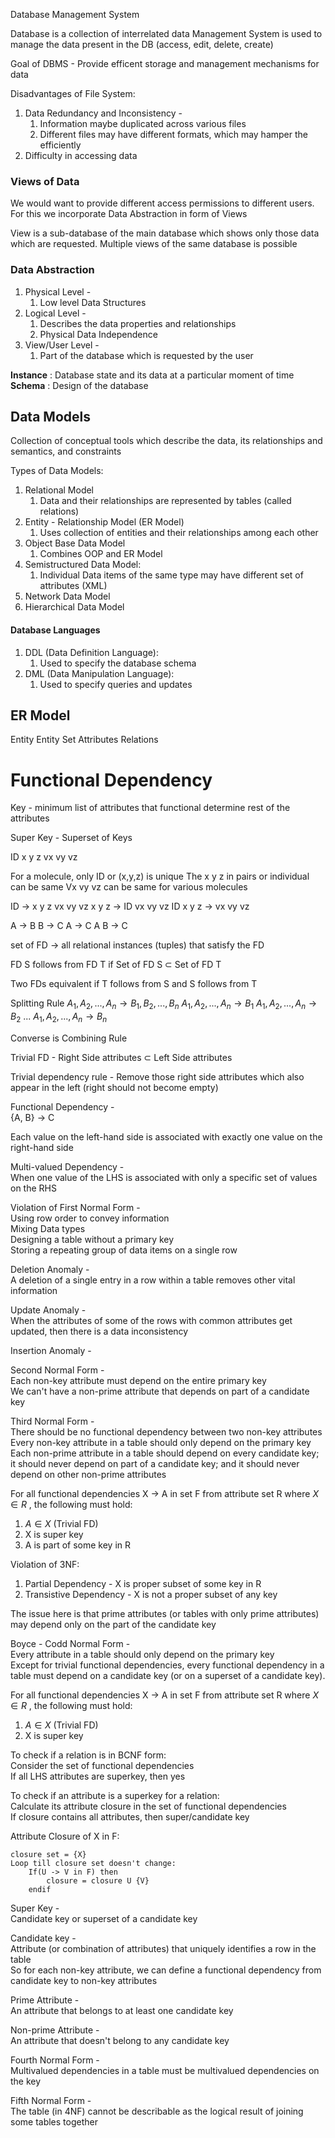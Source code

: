Database Management System

Database is a collection of interrelated data
Management System is used to manage the data present in the DB (access, edit, delete, create)

Goal of DBMS - Provide efficent storage and management mechanisms for data

Disadvantages of File System:
1. Data Redundancy  and Inconsistency -
	1. Information maybe duplicated across various files
	2. Different files may have different formats, which may hamper the efficiently
2. Difficulty in accessing data

### Views of Data

We would want to provide different access permissions to different users. For this we incorporate Data Abstraction in form of Views

View is a sub-database of the main database which shows only those data which are requested.
Multiple views of the same database is possible

### Data Abstraction

1. Physical Level -
	1. Low level Data Structures
2. Logical Level -
	1. Describes the data properties and relationships
	2. Physical Data Independence
3. View/User Level -
	1. Part of the database which is requested by the user

<b>Instance</b> : Database state and its data at a particular moment of time
<b>Schema</b> : Design of the database

## Data Models

Collection of conceptual tools which describe the data, its relationships and semantics, and constraints

Types of Data Models:
1. Relational Model
	1. Data and their relationships are represented by tables (called relations)
2. Entity - Relationship Model (ER Model)
	1. Uses collection of entities and their relationships among each other
3. Object Base Data Model
	1. Combines OOP and ER Model
4. Semistructured Data Model:
	1. Individual Data items of the same type may have different set of attributes (XML)
5. Network Data Model
6. Hierarchical Data Model

#### Database Languages
1. DDL (Data Definition Language):
	1. Used to specify the database schema
2. DML (Data Manipulation Language):
	1. Used to specify queries and updates

## ER Model

Entity
Entity Set
Attributes
Relations

# Functional Dependency

Key - minimum list of attributes that functional determine rest of the attributes

Super Key - Superset of Keys

ID x y z vx vy vz

For a molecule, only ID or (x,y,z) is unique
The x y z in pairs or individual can be same
Vx vy vz can be same for various molecules

ID -> x y z vx vy vz
x y z -> ID vx vy vz
ID x y z -> vx vy vz

A -> B
B -> C
A -> C
A B -> C

set of FD -> all relational instances (tuples) that satisfy the FD

FD S follows from FD T if Set of FD S $\subset$ Set of FD T

Two FDs equivalent if T follows from S and S follows from T

Splitting Rule
$A_1, A_2, ..., A_n \rightarrow B_1, B_2, ..., B_n$
$A_1, A_2, ..., A_n \rightarrow B_1$
$A_1, A_2, ..., A_n \rightarrow B_2$
...
$A_1, A_2, ..., A_n \rightarrow B_n$

Converse is Combining Rule

Trivial FD -
Right Side attributes $\subset$ Left Side attributes

Trivial dependency rule -
Remove those right side attributes which also appear in the left (right should not become empty)

Functional Dependency -  
{A, B} -> C  
  
Each value on the left-hand side is associated with exactly one value on the right-hand side  
  
Multi-valued Dependency -  
When one value of the LHS is associated with only a specific set of values on the RHS  
  
Violation of First Normal Form -  
Using row order to convey information  
Mixing Data types  
Designing a table without a primary key  
Storing a repeating group of data items on a single row  
  
Deletion Anomaly -  
A deletion of a single entry in a row within a table removes other vital information  
  
Update Anomaly -  
When the attributes of some of the rows with common attributes get updated, then there is a data inconsistency  
  
Insertion Anomaly -  
  
Second Normal Form -  
Each non-key attribute must depend on the entire primary key  
We can't have a non-prime attribute that depends on part of a candidate key  
  
Third Normal Form -  
There should be no functional dependency between two non-key attributes  
Every non-key attribute in a table should only depend on the primary key  
Each non-prime attribute in a table should depend on every candidate key; it should never depend on part of a candidate key; and it should never depend on other non-prime attributes  
  
For all functional dependencies X $\rightarrow$ A in set F from attribute set R where $X \in R$ , the following must hold: 
1.  $A \in X$ (Trivial FD)
2. X is super key
3. A is part of some key in R

Violation of 3NF:
1. Partial Dependency - X is proper subset of some key in R
2. Transistive Dependency - X is not a proper subset of any key

The issue here is that prime attributes (or tables with only prime attributes) may depend only on the part of the candidate key  
  
Boyce - Codd Normal Form -  
Every attribute in a table should only depend on the primary key  
Except for trivial functional dependencies, every functional dependency in a table must depend on a candidate key (or on a superset of a candidate key).  

For all functional dependencies X $\rightarrow$ A in set F from attribute set R where $X \in R$ , the following must hold: 
1.  $A \in X$ (Trivial FD)
2. X is super key

To check if a relation is in BCNF form:  
Consider the set of functional dependencies  
If all LHS attributes are superkey, then yes  
  
To check if an attribute is a superkey for a relation:  
Calculate its attribute closure in the set of functional dependencies  
If closure contains all attributes, then super/candidate key  
  
Attribute Closure of X in F: 

~~~
closure set = {X}
Loop till closure set doesn't change:  
	If(U -> V in F) then
		closure = closure U {V}
	endif
~~~

Super Key -  
Candidate key or superset of a candidate key  
  
Candidate key -  
Attribute (or combination of attributes) that uniquely identifies a row in the table  
So for each non-key attribute, we can define a functional dependency from candidate key to non-key attributes  
  
Prime Attribute -  
An attribute that belongs to at least one candidate key  
  
Non-prime Attribute -  
An attribute that doesn't belong to any candidate key  
  
Fourth Normal Form -  
Multivalued dependencies in a table must be multivalued dependencies on the key  
  
Fifth Normal Form -  
The table (in 4NF) cannot be describable as the logical result of joining some tables together